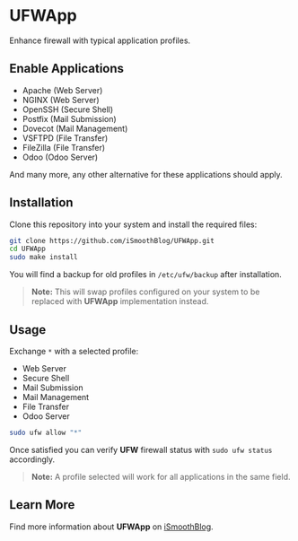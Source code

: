 # UFWApp
Enhance firewall with typical application profiles.

## Enable Applications
* Apache (Web Server)
* NGINX (Web Server)
* OpenSSH (Secure Shell)
* Postfix (Mail Submission)
* Dovecot (Mail Management)
* VSFTPD (File Transfer)
* FileZilla (File Transfer)
* Odoo (Odoo Server)

And many more, any other alternative for these applications should apply.

## Installation
Clone this repository into your system and install the required files:

```sh
git clone https://github.com/iSmoothBlog/UFWApp.git
cd UFWApp
sudo make install
```

You will find a backup for old profiles in `/etc/ufw/backup` after installation.

>**Note:** This will swap profiles configured on your system to be replaced with **UFWApp** implementation instead.

## Usage
Exchange `*` with a selected profile:

* Web Server
* Secure Shell
* Mail Submission
* Mail Management
* File Transfer
* Odoo Server

```sh
sudo ufw allow "*"
```

Once satisfied you can verify **UFW** firewall status with `sudo ufw status` accordingly.

>**Note:** A profile selected will work for all applications in the same field.

## Learn More
Find more information about **UFWApp** on [iSmoothBlog](http://www.ismoothblog.com).
